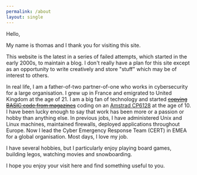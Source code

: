 ```yaml
---
permalink: /about
layout: single
---
```


Hello,

My name is thomas and I thank you for visiting this site.


This website is the latest in a series of failed attempts, which started in the early 2000s, to maintain a blog. I don't really have a plan for this site except as an opportunity to write creatively and store "stuff" which may be of interest to others.


In real life, I am a father-of-two partner-of-one who works in cybersecurity for a large organisation. I grew up in France and emigrated to United Kingdom at the age of 21. I am a big fan of technology and started <del>[copying BASIC code from magazines][1]</del> coding on an [Amstrad CP6128][2] at the age of 10. I have been lucky enough to say that work has been more or a passion or hobby than anything else. In previous jobs, I have administered Unix and Linux machines, maintained firewalls, deployed applications throughout Europe. Now I lead the Cyber Emergency Response Team (CERT) in EMEA for a global organisation. Most days, I love my job.

I have several hobbies, but I particularly enjoy playing board games, building legos, watching movies and snowboarding.

I hope you enjoy your visit here and find something useful to you.

[1]: https://en.wikipedia.org/wiki/Type-in_program "Wikipedia: Type-in program"
[2]: https://en.wikipedia.org/wiki/Amstrad_CPC#CPC6128 "Wikipedia: Amstrad CPC"
